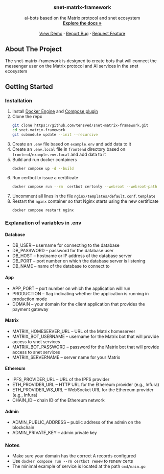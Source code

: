 # 

<!-- PROJECT LOGO -->
<br />
<div align="center">

<h3 align="center">snet-matrix-framework</h3>

  <p align="center">
    ai-bots based on the Matrix protocol and snet ecosystem
    <br />
    <a href="https://github.com/tensved/snet-matrix-framework"><strong>Explore the docs »</strong></a>
    <br />
    <br />
    <a href="https://github.com/tensved/snet-matrix-framework">View Demo</a>
    ·
    <a href="https://github.com/tensved/snet-matrix-framework/issues/new?labels=bug&template=bug-report---.md">Report Bug</a>
    ·
    <a href="https://github.com/tensved/snet-matrix-framework/issues/new?labels=enhancement&template=feature-request---.md">Request Feature</a>
  </p>
</div>

## About The Project

The snet-matrix-framework is designed to create bots that will connect the messenger user on the Matrix protocol and AI services in the snet ecosystem

## Getting Started

### Installation
1. Install [Docker Engine](https://docs.docker.com/engine/install/) and [Compose plugin](https://docs.docker.com/compose/install/linux/)
2. Clone the repo
   ```sh
   git clone https://github.com/tensved/snet-matrix-framework.git
   cd snet-matrix-framework
   git submodule update --init --recursive
   ```
3. Create an `.env` file based on `example.env` and add data to it
4. Create an `.env.local` file in `frontend` directory based on `frontend/example.env.local` and add data to it
5. Build and run docker containers
   ```sh
   docker compose up -d --build
   ```
6. Run certbot to issue a certificate
   ```sh
   docker compose run --rm  certbot certonly --webroot --webroot-path /var/www/certbot/ -d yourdomain.com
   ```
7. Uncomment all lines in the file `nginx/templates/default.conf.template`
8. Restart the `nginx` container so that Nginx starts using the new certificate
   ```sh
   docker compose restart nginx
   ```
   
### Explanation of variables in .env

#### Database
- DB_USER – username for connecting to the database
- DB_PASSWORD – password for the database user
- DB_HOST – hostname or IP address of the database server
- DB_PORT – port number on which the database server is listening
- DB_NAME – name of the database to connect to

#### App
- APP_PORT – port number on which the application will run
- PRODUCTION – flag indicating whether the application is running in production mode
- DOMAIN – your domain for the client application that provides the payment gateway

#### Matrix
- MATRIX_HOMESERVER_URL – URL of the Matrix homeserver
- MATRIX_BOT_USERNAME – username for the Matrix bot that will provide access to snet services
- MATRIX_BOT_PASSWORD – password for the Matrix bot that will provide access to snet services
- MATRIX_SERVERNAME – server name for your Matrix

#### Ethereum
- IPFS_PROVIDER_URL – URL of the IPFS provider
- ETH_PROVIDER_URL – HTTP URL for the Ethereum provider (e.g., Infura)
- ETH_PROVIDER_WS_URL – WebSocket URL for the Ethereum provider (e.g., Infura)
- CHAIN_ID – chain ID of the Ethereum network

#### Admin
- ADMIN_PUBLIC_ADDRESS – public address of the admin on the blockchain
- ADMIN_PRIVATE_KEY – admin private key

### Notes

- Make sure your domain has the correct A records configured
- Use `docker compose run --rm certbot renew` to renew certs
- The minimal example of service is located at the path `cmd/main.go`
